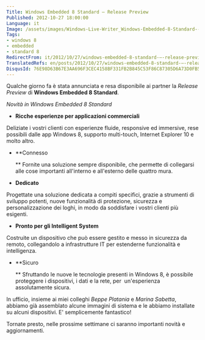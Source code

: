 ```yaml
---
Title: Windows Embedded 8 Standard – Release Preview
Published: 2012-10-27 18:00:00
Language: it
Image: /assets/images/Windows-Live-Writer_Windows-Embedded-8-Standard--Release-Pre_10CD9_WE_Logo_3.gif
Tags:
- windows 8
- embedded
- standard 8
RedirectFrom: it/2012/10/27/windows-embedded-8-standard-–-release-preview.aspx
TranslatedRefs: en/posts/2012/10/27/windows-embedded-8-standard-–-release-preview.md
DisqusId: 76E98D63B67E3AA696F3CEC4158BF331FB2B845C53F86C87305D6A73D0FB5FE0
---
```

Qualche giorno fa è stata annunciata e resa disponibile ai partner la *Release Preview* di **Windows Embedded 8 Standard**.

*Novità in Windows Embedded 8 Standard*

*   **Ricche esperienze per applicazioni
commerciali**  

 Deliziate i vostri clienti con esperienze fluide, responsive ed
immersive, rese possibili dalle app Windows 8, supporto
multi-touch, Internet Explorer 10 e molto altro.

*   **Connesso  

    ** Fornite una soluzione sempre disponibile, che permette di
collegarsi alle cose importanti all'interno e all'esterno delle
quattro mura.

*   **Dedicato**   

 Progettate una soluzione dedicata a compiti specifici, grazie a
strumenti di sviluppo potenti, nuove funzionalità di protezione,
sicurezza e personalizzazione dei loghi, in modo da soddisfare i
vostri clienti più esigenti.

*   **Pronto per gli Intelligent System**  

 Costruite un dispositivo che può essere gestito e messo in
sicurezza da remoto, collegandolo a infrastrutture IT per
estenderne funzionalità e intelligenza.

*   **Sicuro   

    ** Sfruttando le nuove le tecnologie presenti in Windows 8,
è possibile proteggere i dispositivi, i dati e la rete, per 
un'esperienza  assolutamente sicura.

In ufficio, insieme ai miei colleghi *Beppe Platania* e *Marina Sabetta*, abbiamo già assemblato alcune immagini di sistema e le abbiamo installate su alcuni dispositivi. E' semplicemente fantastico!

Tornate presto, nelle prossime settimane ci saranno importanti novità e aggiornamenti.